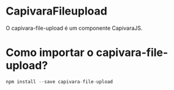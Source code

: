 # CapivaraFileupload

O capivara-file-upload é um componente CapivaraJS.

# Como importar o capivara-file-upload?
```javascript
npm install --save capivara-file-upload
```
